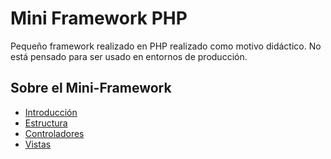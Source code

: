 # Mini Framework PHP
Pequeño framework realizado en PHP realizado como motivo didáctico. No está pensado para ser usado en entornos de producción.


## Sobre el Mini-Framework
- [Introducción](http://abalozz.es/creando-un-mini-framework-en-php)
- [Estructura](http://abalozz.es/miniframework-php-estructura-del-proyecto)
- [Controladores](http://abalozz.es/miniframework-php-controladores)
- [Vistas](http://abalozz.es/miniframework-php-vistas)
